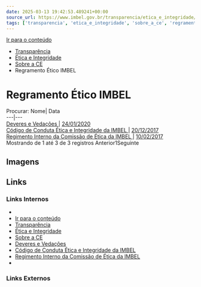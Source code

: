 ```yaml
---
date: 2025-03-13 19:42:53.489241+00:00
source_url: https://www.imbel.gov.br/transparencia/etica_e_integridade/sobre_a_ce/regramento_etico_imbel
tags: ['transparencia', 'etica_e_integridade', 'sobre_a_ce', 'regramento_etico_imbel']
---
```


[](https://www.imbel.gov.br/transparencia/etica_e_integridade/sobre_a_ce/regramento_etico_imbel)
[Ir para o conteúdo](https://www.imbel.gov.br/transparencia/etica_e_integridade/sobre_a_ce/regramento_etico_imbel#conteudo)
  * [ Transparência](https://www.imbel.gov.br/transparencia)
  * [ Ética e Integridade](https://www.imbel.gov.br/transparencia/etica_e_integridade)
  * [ Sobre a CE](https://www.imbel.gov.br/transparencia/etica_e_integridade/sobre_a_ce)
  * Regramento Ético IMBEL


# Regramento Ético IMBEL
Procurar:
Nome| Data  
---|---  
[ Deveres e Vedações ](https://www.imbel.gov.br/storage/transparencia/1684841291.pdf) | [24/01/2020](https://www.imbel.gov.br/storage/transparencia/1684841291.pdf)  
[ Código de Conduta Ética e Integridade da IMBEL ](https://www.imbel.gov.br/storage/transparencia/1684841254.pdf) | [20/12/2017](https://www.imbel.gov.br/storage/transparencia/1684841254.pdf)  
[ Regimento Interno da Comissão de Ética da IMBEL ](https://www.imbel.gov.br/storage/transparencia/1684841218.pdf) | [10/02/2017](https://www.imbel.gov.br/storage/transparencia/1684841218.pdf)  
Mostrando de 1 até 3 de 3 registros
Anterior1Seguinte
[ ](https://www.imbel.gov.br/transparencia/etica_e_integridade/sobre_a_ce/regramento_etico_imbel#home)


## Imagens



## Links

### Links Internos

- [](https://www.imbel.gov.br/transparencia/etica_e_integridade/sobre_a_ce/regramento_etico_imbel)
- [Ir para o conteúdo](https://www.imbel.gov.br/transparencia/etica_e_integridade/sobre_a_ce/regramento_etico_imbel#conteudo)
- [Transparência](https://www.imbel.gov.br/transparencia)
- [Ética e Integridade](https://www.imbel.gov.br/transparencia/etica_e_integridade)
- [Sobre a CE](https://www.imbel.gov.br/transparencia/etica_e_integridade/sobre_a_ce)
- [Deveres e Vedações](https://www.imbel.gov.br/storage/transparencia/1684841291.pdf)
- [Código de Conduta Ética e Integridade da IMBEL](https://www.imbel.gov.br/storage/transparencia/1684841254.pdf)
- [Regimento Interno da Comissão de Ética da IMBEL](https://www.imbel.gov.br/storage/transparencia/1684841218.pdf)
- [](https://www.imbel.gov.br/transparencia/etica_e_integridade/sobre_a_ce/regramento_etico_imbel#home)

### Links Externos


